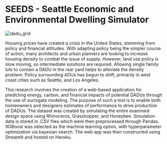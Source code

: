 # SEEDS - Seattle Economic and Environmental Dwelling Simulator

![dadu_grid](https://user-images.githubusercontent.com/15711032/162850975-3552f1c9-fe26-4948-b1ad-d573be169326.png)

Housing prices have created a crisis in the United States, stemming from policy and financial attitudes. With adapting policy being the simpler course of action, many architects and urban planners are looking to increase housing density to combat the issue of supply. However, land use policy is slow moving, so intermediate solutions are required. Allowing single family lots to contain a DADU in the rear yard helps to alleviate the density problem. Policy surrounding ADUs has begun to shift, primarily in west coast cities such as Seattle, and Los Angeles. 

This research involves the creation of a web-based application for predicting energy, carbon, and financial impacts of potential DADUs through the use of surrogate modeling. The purpose of such a tool is to enable both homeowners and designers estimates of performance to drive production of DADUs. The dataset was created by simulating the entire examined design space using Rhinoceros, Grasshopper, and Honeybee. Simulation data is stored in .CSV files which were then preprocessed through Pandas. XGBoost was selected as the machine learning option, with hyperparameter optimization via bayesian search. The web app was then constructed using Streamlit and hosted on Heroku.
